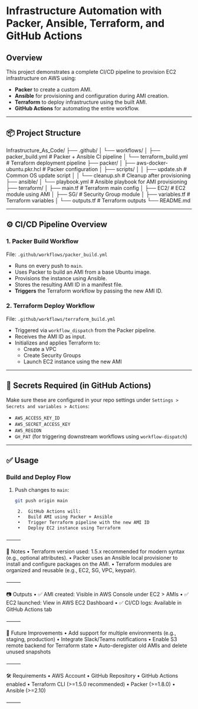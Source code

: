 # Infrastructure Automation with Packer, Ansible, Terraform, and GitHub Actions

## Overview

This project demonstrates a complete CI/CD pipeline to provision EC2 infrastructure on AWS using:

- **Packer** to create a custom AMI.
- **Ansible** for provisioning and configuration during AMI creation.
- **Terraform** to deploy infrastructure using the built AMI.
- **GitHub Actions** for automating the entire workflow.

---

## 📦 Project Structure

Infrastructure_As_Code/
├── .github/
│   └── workflows/
│       ├── packer_build.yml         # Packer + Ansible CI pipeline
│       └── terraform_build.yml      # Terraform deployment pipeline
├── packer/
│   ├── aws-docker-ubuntu.pkr.hcl    # Packer configuration
│   ├── scripts/
│   │   ├── update.sh                # Common OS update script
│   │   └── cleanup.sh              # Cleanup after provisioning
├── ansible/
│   └── playbook.yml                 # Ansible playbook for AMI provisioning
├── terraform/
│   ├── main.tf                      # Terraform main config
│   ├── EC2/                         # EC2 module using AMI
│   ├── SG/                          # Security Group module
│   ├── variables.tf                 # Terraform variables
│   └── outputs.tf                   # Terraform outputs
└── README.md

---

## ⚙️ CI/CD Pipeline Overview

### 1. Packer Build Workflow

File: `.github/workflows/packer_build.yml`

- Runs on every push to `main`.
- Uses Packer to build an AMI from a base Ubuntu image.
- Provisions the instance using Ansible.
- Stores the resulting AMI ID in a manifest file.
- **Triggers** the Terraform workflow by passing the new AMI ID.

### 2. Terraform Deploy Workflow

File: `.github/workflows/terraform_build.yml`

- Triggered via `workflow_dispatch` from the Packer pipeline.
- Receives the AMI ID as input.
- Initializes and applies Terraform to:
  - Create a VPC
  - Create Security Groups
  - Launch EC2 instance using the new AMI

---

## 🔐 Secrets Required (in GitHub Actions)

Make sure these are configured in your repo settings under `Settings > Secrets and variables > Actions`:

- `AWS_ACCESS_KEY_ID`
- `AWS_SECRET_ACCESS_KEY`
- `AWS_REGION`
- `GH_PAT` (for triggering downstream workflows using `workflow-dispatch`)

---

## ✅ Usage

### Build and Deploy Flow

1. Push changes to `main`:
   ```bash
   git push origin main

	2.	GitHub Actions will:
	•	Build AMI using Packer + Ansible
	•	Trigger Terraform pipeline with the new AMI ID
	•	Deploy EC2 instance using Terraform

⸻

📌 Notes
	•	Terraform version used: 1.5.x recommended for modern syntax (e.g., optional attributes).
	•	Packer uses an Ansible local provisioner to install and configure packages on the AMI.
	•	Terraform modules are organized and reusable (e.g., EC2, SG, VPC, keypair).

⸻

📷 Outputs
	•	✅ AMI created: Visible in AWS Console under EC2 > AMIs
	•	✅ EC2 launched: View in AWS EC2 Dashboard
	•	✅ CI/CD logs: Available in GitHub Actions tab

⸻

🚀 Future Improvements
	•	Add support for multiple environments (e.g., staging, production)
	•	Integrate Slack/Teams notifications
	•	Enable S3 remote backend for Terraform state
	•	Auto-deregister old AMIs and delete unused snapshots

⸻

🛠️ Requirements
	•	AWS Account
	•	GitHub Repository
	•	GitHub Actions enabled
	•	Terraform CLI (>=1.5.0 recommended)
	•	Packer (>=1.8.0)
	•	Ansible (>=2.10)

⸻